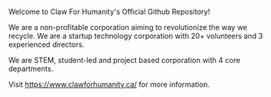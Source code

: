 Welcome to Claw For Humanity's Official Github Repository!

We are a non-profitable corporation aiming to revolutionize the way we recycle. We are a startup technology corporation with 20+ volunteers and 3 experienced directors.

We are STEM, student-led and project based corporation with 4 core departments.

Visit https://www.clawforhumanity.ca/ for more information.
